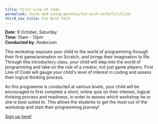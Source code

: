 ```yaml
---
title: First Line of Code
permalink: /kids-and-young-parents/fun-with-tech/firstline
third_nav_title: Fun With Tech
---
```


**Date**: 9 October, Saturday<br>
**Time**: 10am - 12pm  
**Conducted by**: Kodecoon  

This workshop exposes your child to the world of 
programming through their first game/animation on 
Scratch, and brings their imagination to life. Through this 
introductory class, your child will step into the world of
 programming and take on the role of a creator, not just
game players. First Line of Code will gauge your child's 
level of interest in coding and assess their logical thinking 
process.

As this programme is conducted at various levels, your 
child will be encouraged to first complete a short, online 
quiz on their interest, logical thinking process and
 readiness, in order to assess which workshop he or she 
is best suited to. This allows the students to get the most 
out of the workshop and start their programming journey! 

[Sign up here!](https://bit.ly/codingworkshop-snt)